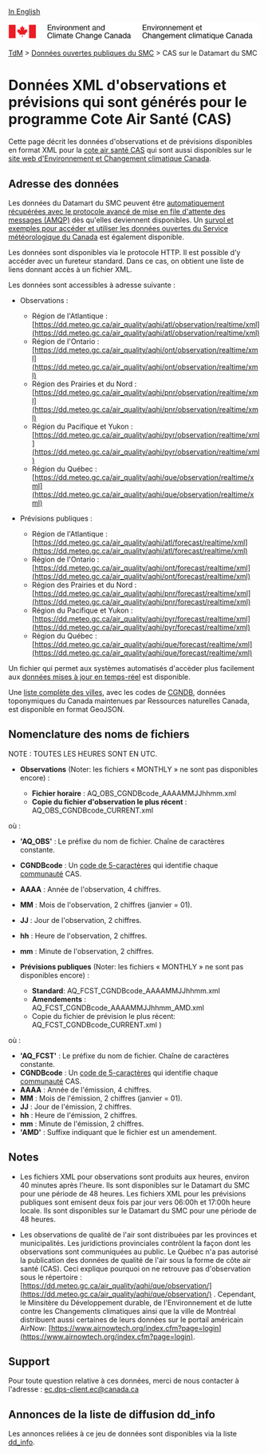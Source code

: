 [In English](readme_aqhi-datamartxml_en.md)

![ECCC logo](../../img_eccc-logo.png)

[TdM](../../readme_fr.md) > [Données ouvertes publiques du SMC](../readme_fr.md) > CAS sur le Datamart du SMC

# Données XML d'observations et prévisions qui sont générés pour le programme Cote Air Santé (CAS)

Cette page décrit les données d'observations et de prévisions disponibles en format XML pour la [cote air santé CAS](readme_aqhi_fr.md) qui sont aussi disponibles sur le [site web d'Environnement et Changement climatique Canada](https://meteo.gc.ca/airquality/pages/index_f.html). 

## Adresse des données 

Les données du Datamart du SMC peuvent être [automatiquement récupérées avec le protocole avancé de mise en file d'attente des messages (AMQP)](../../msc-datamart/amqp_fr.md) dès qu'elles deviennent disponibles. Un [survol et exemples pour accéder et utiliser les données ouvertes du Service météorologique du Canada](../../usage/readme_fr.md) est également disponible.

Les données sont disponibles via le protocole HTTP. Il est possible d’y accéder avec un fureteur standard. Dans ce cas, on obtient une liste de liens donnant accès à un fichier XML.

Les données sont accessibles à adresse suivante :

* Observations : 

  * Région de l'Atlantique : [https://dd.meteo.gc.ca/air_quality/aqhi/atl/observation/realtime/xml](https://dd.meteo.gc.ca/air_quality/aqhi/atl/observation/realtime/xml)
  * Région de l'Ontario : [https://dd.meteo.gc.ca/air_quality/aqhi/ont/observation/realtime/xml](https://dd.meteo.gc.ca/air_quality/aqhi/ont/observation/realtime/xml)
  * Région des Prairies et du Nord : [https://dd.meteo.gc.ca/air_quality/aqhi/pnr/observation/realtime/xml](https://dd.meteo.gc.ca/air_quality/aqhi/pnr/observation/realtime/xml)
  * Région du Pacifique et Yukon : [https://dd.meteo.gc.ca/air_quality/aqhi/pyr/observation/realtime/xml](https://dd.meteo.gc.ca/air_quality/aqhi/pyr/observation/realtime/xml)
  * Région du Québec : [https://dd.meteo.gc.ca/air_quality/aqhi/que/observation/realtime/xml](https://dd.meteo.gc.ca/air_quality/aqhi/que/observation/realtime/xml)
    
* Prévisions publiques : 
  
    * Région de l'Atlantique : [https://dd.meteo.gc.ca/air_quality/aqhi/atl/forecast/realtime/xml](https://dd.meteo.gc.ca/air_quality/aqhi/atl/forecast/realtime/xml)
    * Région de l'Ontario : [https://dd.meteo.gc.ca/air_quality/aqhi/ont/forecast/realtime/xml](https://dd.meteo.gc.ca/air_quality/aqhi/ont/forecast/realtime/xml)
    * Région des Prairies et du Nord : [https://dd.meteo.gc.ca/air_quality/aqhi/pnr/forecast/realtime/xml](https://dd.meteo.gc.ca/air_quality/aqhi/pnr/forecast/realtime/xml)
    * Région du Pacifique et Yukon : [https://dd.meteo.gc.ca/air_quality/aqhi/pyr/forecast/realtime/xml](https://dd.meteo.gc.ca/air_quality/aqhi/pyr/forecast/realtime/xml)
    * Région du Québec : [https://dd.meteo.gc.ca/air_quality/aqhi/que/forecast/realtime/xml](https://dd.meteo.gc.ca/air_quality/aqhi/que/forecast/realtime/xml)
    
Un fichier qui permet aux systèmes automatisés d'accèder plus facilement aux [données mises à jour en temps-réel](https://dd.meteo.gc.ca/air_quality/doc/AQHI_XML_File_List.xml) est disponible. 

Une [liste complète des villes](https://collaboration.cmc.ec.gc.ca/cmc/cmos/public_doc/msc-data/aqhi/aqhi_station.geojson), avec les codes de [CGNDB](http://www4.rncan.gc.ca/recherche-de-noms-de-lieux/unique), données toponymiques du Canada maintenues par Ressources naturelles Canada, est disponible en format GeoJSON.

## Nomenclature des noms de fichiers 

NOTE : TOUTES LES HEURES SONT EN UTC.

* **Observations** (Noter: les fichiers « MONTHLY » ne sont pas disponibles encore) :
       
    * __Fichier horaire__ : AQ_OBS_CGNDBcode_AAAAMMJJhhmm.xml
    * __Copie du fichier d'observation le plus récent__ : AQ_OBS_CGNDBcode_CURRENT.xml

où :

* __'AQ_OBS'__ : Le préfixe du nom de fichier. Chaîne de caractères constante.
* __CGNDBcode__ : Un [code de 5-caractères](http://www4.rncan.gc.ca/recherche-de-noms-de-lieux/unique) qui identifie chaque [communauté](https://collaboration.cmc.ec.gc.ca/cmc/cmos/public_doc/msc-data/aqhi/aqhi_community.geojson) CAS. 
* __AAAA__ : Année de l'observation, 4 chiffres.
* __MM__ : Mois de l'observation, 2 chiffres (janvier = 01).
* __JJ__ : Jour de l'observation, 2 chiffres.
* __hh__ : Heure de l'observation, 2 chiffres.
* __mm__ : Minute de l'observation, 2 chiffres.


* **Prévisions publiques** (Noter: les fichiers « MONTHLY » ne sont pas disponibles encore) :

    * __Standard__:        AQ_FCST_CGNDBcode_AAAAMMJJhhmm.xml
    * __Amendements__ :     AQ_FCST_CGNDBcode_AAAAMMJJhhmm_AMD.xml
    * Copie du fichier de prévision le plus récent: AQ_FCST_CGNDBcode_CURRENT.xml )

où :

* __'AQ_FCST'__ : Le préfixe du nom de fichier. Chaîne de caractères constante.
* __CGNDBcode__ : Un [code de 5-caractères](http://www4.rncan.gc.ca/recherche-de-noms-de-lieux/unique) qui identifie chaque [communauté](https://collaboration.cmc.ec.gc.ca/cmc/cmos/public_doc/msc-data/aqhi/aqhi_community.geojson) CAS. 
* __AAAA__ : Année de l'émission, 4 chiffres.
* __MM__ : Mois de l'émission, 2 chiffres (janvier = 01).
* __JJ__ : Jour de l'émission, 2 chiffres.
* __hh__ : Heure de l'émission, 2 chiffres.
* __mm__ : Minute de l'émission, 2 chiffres.
* __'AMD'__ :  Suffixe indiquant que le fichier est un amendement.

## Notes

* Les fichiers XML pour observations sont produits aux heures, environ 40 minutes après l'heure.
Ils sont disponibles sur le Datamart du SMC pour une période de 48 heures. Les fichiers XML pour les
prévisions publiques sont emisent deux fois par jour vers 06:00h et 17:00h heure locale. Ils sont
disponibles sur le Datamart du SMC pour une période de 48 heures.

* Les observations de qualité de l'air sont distribuées par les provinces et municipalités. Les juridictions provinciales contrôlent la façon dont les observations sont communiquées au public. Le Québec n'a pas autorisé la publication des données de qualité de l'air sous la forme de côte air santé (CAS). Ceci explique pourquoi on ne retrouve pas d'observation sous le répertoire : [https://dd.meteo.gc.ca/air_quality/aqhi/que/observation/](https://dd.meteo.gc.ca/air_quality/aqhi/que/observation/) . Cependant, le Minsitère du Développement durable, de l'Environnement et de lutte contre les Changements climatiques ainsi que la ville de Montréal distribuent aussi certaines de leurs données sur le portail américain AirNow: [https://www.airnowtech.org/index.cfm?page=login](https://www.airnowtech.org/index.cfm?page=login).

## Support

Pour toute question relative à ces données, merci de nous contacter à l'adresse : ec.dps-client.ec@canada.ca

## Annonces de la liste de diffusion dd_info 

Les annonces reliées à ce jeu de données sont disponibles via la liste [dd_info](https://lists.ec.gc.ca/cgi-bin/mailman/listinfo/dd_info).

















